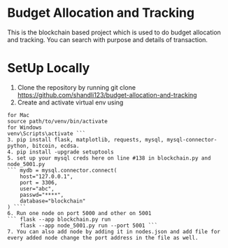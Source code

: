 # Budget Allocation and Tracking
This is the blockchain based project which is used to do budget allocation and tracking.
You can search with purpose and details of transaction.

# SetUp Locally
1. Clone the repository by running git clone https://github.com/shandli123/budget-allocation-and-tracking
2. Create and activate virtual env using 
  ```python3 -m venv path/to/venv
  for Mac
  source path/to/venv/bin/activate
  for Windows
  venv\Scripts\activate ```
3. pip install flask, matplotlib, requests, mysql, mysql-connector-python, bitcoin, ecdsa.
4. pip install -upgrade setuptools
5. set up your mysql creds here on line #138 in blockchain.py and node_5001.py
  ``` mydb = mysql.connector.connect(
      host="127.0.0.1",
      port = 3306,
      user="abc",
      passwd="****",
      database="blockchain"
  ) ````
6. Run one node on port 5000 and other on 5001
  ``` flask --app blockchain.py run 
      flask --app node_5001.py run --port 5001 ```
7. You can also add node by adding it in nodes.json and add file for every added node change the port address in the file as well.
